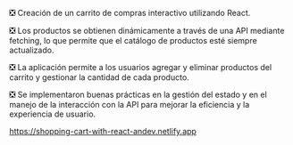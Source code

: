 ❎ Creación de un carrito de compras interactivo utilizando React.

❎ Los productos se obtienen dinámicamente a través de una API mediante fetching, lo que permite que el catálogo de productos esté siempre actualizado.

❎ La aplicación permite a los usuarios agregar y eliminar productos del carrito y gestionar la cantidad de cada producto.

❎ Se implementaron buenas prácticas en la gestión del estado y en el manejo de la interacción con la API para mejorar la eficiencia y la experiencia de usuario.

https://shopping-cart-with-react-andev.netlify.app
